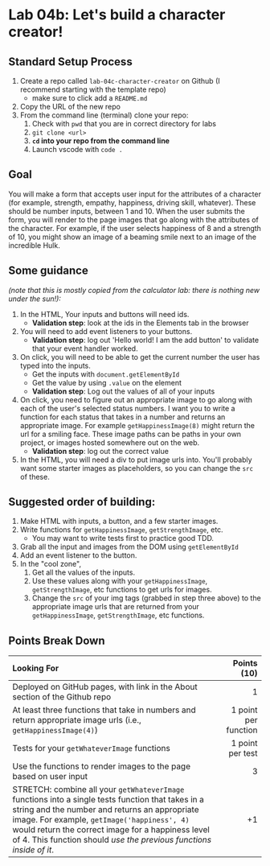 Lab 04b: Let's build a character creator!
===


## Standard Setup Process

1. Create a repo called `lab-04c-character-creator` on Github (I recommend starting with the template repo)
    - make sure to click add a `README.md`
1. Copy the URL of the new repo
1. From the command line (terminal) clone your repo:
    1. Check with `pwd` that you are in correct directory for labs
    1. `git clone <url>`
    1. **`cd` into your repo from the command line**
    1. Launch vscode with `code .`

## Goal

You will make a form that accepts user input for the attributes of a character (for example, strength, empathy, happiness, driving skill, whatever). These should be number inputs, between 1 and 10. When the user submits the form, you will render to the page images that go along with the attributes of the character. For example, if the user selects happiness of 8 and a strength of 10, you might show an image of a beaming smile next to an image of the incredible Hulk.

## Some guidance 

_(note that this is mostly copied from the calculator lab: there is nothing new under the sun!):_

1) In the HTML, Your inputs and buttons will need ids.
    - **Validation step**: look at the ids in the Elements tab in the browser
1) You will need to add event listeners to your buttons.
    - **Validation step**: log out 'Hello world! I am the add button' to validate that your event handler worked.
1) On click, you will need to be able to get the current number the user has typed into the inputs.
    - Get the inputs with `document.getElementById`
    - Get the value by using `.value` on the element
    - **Validation step**: Log out the values of all of your inputs
1) On click, you need to figure out an appropriate image to go along with each of the user's selected status numbers. I want you to write a function for each status that takes in a number and returns an appropriate image. For example `getHappinessImage(8)` might return the url for a smiling face. These image paths can be paths in your own project, or images hosted somewhere out on the web.
    - **Validation step**: log out the correct value
1) In the HTML, you will need a div to put image urls into. You'll probably want some starter images as placeholders, so you can change the `src` of these.

## Suggested order of building:
1) Make HTML with inputs, a button, and a few starter images. 
1) Write functions for `getHappinessImage`, `getStrengthImage`, etc. 
    - You may want to write tests first to practice good TDD.
1) Grab all the input and images from the DOM using `getElementById`
1) Add an event listener to the button. 
1) In the "cool zone", 
    1) Get all the values of the inputs.
    1) Use these values along with your `getHappinessImage`, `getStrengthImage`, etc functions to get urls for images.
    1) Change the `src` of your img tags (grabbed in step three above) to the appropriate image urls that are returned from your `getHappinessImage`, `getStrengthImage`, etc functions.

## Points Break Down

Looking For | Points (10)
:--|--:
Deployed on GitHub pages, with link in the About section of the Github repo | 1
At least three functions that take in numbers and return appropriate image urls (i.e., `getHappinessImage(4)`) | 1 point per function
Tests for your `getWhateverImage` functions | 1 point per test
Use the functions to render images to the page based on user input | 3
STRETCH: combine all your `getWhateverImage` functions into a single tests function that takes in a string and the number and returns an appropriate image. For example, `getImage('happiness', 4)` would return the correct image for a happiness level of 4. This function should _use the previous functions inside of it_. | +1
